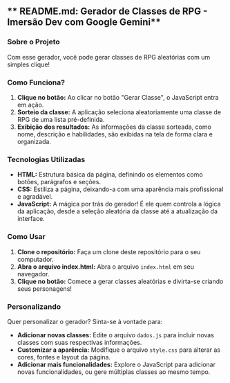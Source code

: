 ## ** README.md: Gerador de Classes de RPG - Imersão Dev com Google Gemini**

### **Sobre o Projeto**

Com esse gerador, você pode gerar classes de RPG aleatórias com um simples clique!
### **Como Funciona?**

1. **Clique no botão:** Ao clicar no botão "Gerar Classe", o JavaScript entra em ação.
2. **Sorteio da classe:** A aplicação seleciona aleatoriamente uma classe de RPG de uma lista pré-definida.
3. **Exibição dos resultados:** As informações da classe sorteada, como nome, descrição e habilidades, são exibidas na tela de forma clara e organizada.

### **Tecnologias Utilizadas**

* **HTML:** Estrutura básica da página, definindo os elementos como botões, parágrafos e seções.
* **CSS:** Estiliza a página, deixando-a com uma aparência mais profissional e agradável.
* **JavaScript:** A mágica por trás do gerador! É ele quem controla a lógica da aplicação, desde a seleção aleatória da classe até a atualização da interface.

### **Como Usar**

1. **Clone o repositório:** Faça um clone deste repositório para o seu computador.
2. **Abra o arquivo index.html:** Abra o arquivo `index.html` em seu navegador.
3. **Clique no botão:** Comece a gerar classes aleatórias e divirta-se criando seus personagens!

### **Personalizando**
Quer personalizar o gerador? Sinta-se à vontade para:

* **Adicionar novas classes:** Edite o arquivo `dados.js` para incluir novas classes com suas respectivas informações.
* **Customizar a aparência:** Modifique o arquivo `style.css` para alterar as cores, fontes e layout da página.
* **Adicionar mais funcionalidades:** Explore o JavaScript para adicionar novas funcionalidades, ou gere múltiplas classes ao mesmo tempo.

